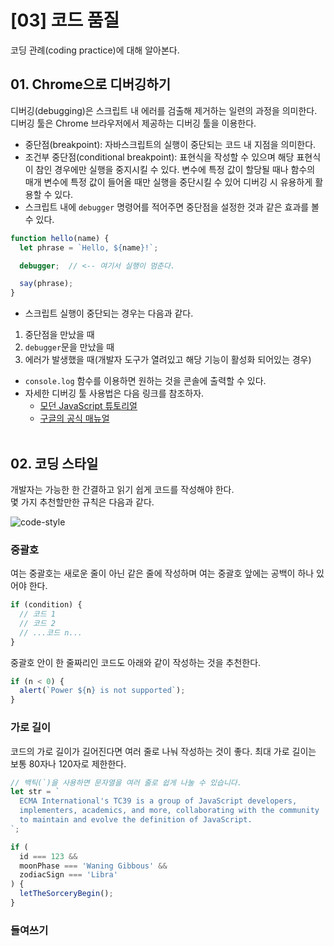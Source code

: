 # [03] 코드 품질
코딩 관례(coding practice)에 대해 알아본다.
## 01. Chrome으로 디버깅하기
디버깅(debugging)은 스크립트 내 에러를 검출해 제거하는 일련의 과정을 의미한다. 디버깅 툴은 Chrome 브라우저에서 제공하는 디버깅 툴을 이용한다.
- 중단점(breakpoint): 자바스크립트의 실행이 중단되는 코드 내 지점을 의미한다.
- 조건부 중단점(conditional breakpoint): 표현식을 작성할 수 있으며 해당 표현식이 참인 경우에만 실행을 중지시킬 수 있다. 변수에 특정 값이 할당될 때나 함수의 매개 변수에 특정 값이 들어올 때만 실행을 중단시킬 수 있어 디버깅 시 유용하게 활용할 수 있다.
- 스크립트 내에 `debugger` 명령어를 적어주면 중단점을 설정한 것과 같은 효과를 볼 수 있다.
```javascript
function hello(name) {
  let phrase = `Hello, ${name}!`;

  debugger;  // <-- 여기서 실행이 멈춘다.

  say(phrase);
}
```
- 스크립트 실행이 중단되는 경우는 다음과 같다.
1. 중단점을 만났을 때
2. `debugger`문을 만났을 때
3. 에러가 발생했을 때(개발자 도구가 열려있고 해당 기능이 활성화 되어있는 경우)
- `console.log` 함수를 이용하면 원하는 것을 콘솔에 출력할 수 있다.
- 자세한 디버깅 툴 사용법은 다음 링크를 참조하자.
  - [모던 JavaScript 튜토리얼](https://ko.javascript.info/debugging-chrome)
  - [구글의 공식 매뉴얼](https://developers.google.com/web/tools/chrome-devtools)
<br><br/>
## 02. 코딩 스타일
개발자는 가능한 한 간결하고 읽기 쉽게 코드를 작성해야 한다.  
몇 가지 추천할만한 규칙은 다음과 같다.  

![code-style](https://user-images.githubusercontent.com/95019875/155277895-ec233dcf-8abc-4869-961f-ef81f41b844a.svg)
  
### 중괄호
여는 중괄호는 새로운 줄이 아닌 같은 줄에 작성하며 여는 중괄호 앞에는 공백이 하나 있어야 한다.
```javascript
if (condition) {
  // 코드 1
  // 코드 2
  // ...코드 n...
}
```
중괄호 안이 한 줄짜리인 코드도 아래와 같이 작성하는 것을 추천한다.
```javascript
if (n < 0) {
  alert(`Power ${n} is not supported`);
}
```

### 가로 길이
코드의 가로 길이가 길어진다면 여러 줄로 나눠 작성하는 것이 좋다. 최대 가로 길이는 보통 80자나 120자로 제한한다.
```javascript
// 백틱(`)을 사용하면 문자열을 여러 줄로 쉽게 나눌 수 있습니다.
let str = `
  ECMA International's TC39 is a group of JavaScript developers,
  implementers, academics, and more, collaborating with the community
  to maintain and evolve the definition of JavaScript.
`;
```
```javascript
if (
  id === 123 &&
  moonPhase === 'Waning Gibbous' &&
  zodiacSign === 'Libra'
) {
  letTheSorceryBegin();
}
```

### 들여쓰기

